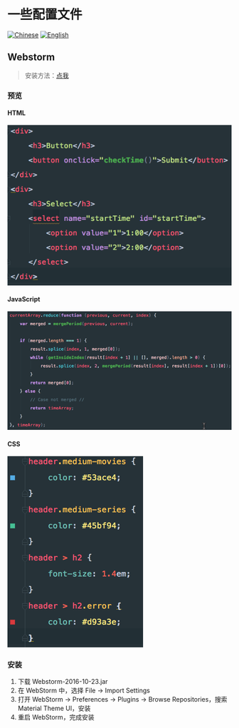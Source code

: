 # 一些配置文件

[![Chinese](https://jaywcjlove.github.io/sb/lang/chinese.svg)](./README.md) [![English](https://jaywcjlove.github.io/sb/lang/english.svg)](./README-en.md)

## Webstorm

> 安装方法：[点我](#安装)

### 预览
#### HTML
![HTML](./assets/HTML.png)

#### JavaScript
![JavaScript](./assets/JavaScript.png)

#### CSS
![CSS](./assets/CSS.png)

### 安装
1. 下载 Webstorm-2016-10-23.jar
2. 在 WebStorm 中，选择 File -> Import Settings
3. 打开 WebStorm -> Preferences -> Plugins -> Browse Repositories，搜索 Material Theme UI，安装
4. 重启 WebStorm，完成安装


